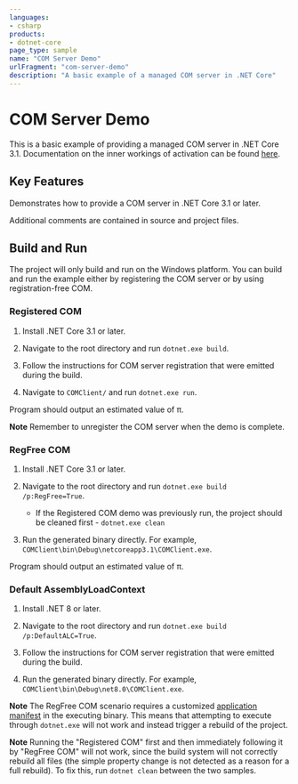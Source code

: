 ```yaml
---
languages:
- csharp
products:
- dotnet-core
page_type: sample
name: "COM Server Demo"
urlFragment: "com-server-demo"
description: "A basic example of a managed COM server in .NET Core"
---
```


# COM Server Demo

This is a basic example of providing a managed COM server in .NET Core 3.1. Documentation on the inner workings of activation can be found [here](https://github.com/dotnet/runtime/blob/main/docs/design/features/COM-activation.md).

## Key Features

Demonstrates how to provide a COM server in .NET Core 3.1 or later.

Additional comments are contained in source and project files.

## Build and Run

The project will only build and run on the Windows platform. You can build and run the example either by registering the COM server or by using registration-free COM.

### Registered COM

1. Install .NET Core 3.1 or later.

1. Navigate to the root directory and run `dotnet.exe build`.

1. Follow the instructions for COM server registration that were emitted during the build.

1. Navigate to `COMClient/` and run `dotnet.exe run`.

Program should output an estimated value of &#960;.

**Note** Remember to unregister the COM server when the demo is complete.

### RegFree COM

1. Install .NET Core 3.1 or later.

1. Navigate to the root directory and run `dotnet.exe build /p:RegFree=True`.

    - If the Registered COM demo was previously run, the project should be cleaned first - `dotnet.exe clean`

1. Run the generated binary directly. For example, `COMClient\bin\Debug\netcoreapp3.1\COMClient.exe`.

Program should output an estimated value of &#960;.

### Default AssemblyLoadContext

1. Install .NET 8 or later.

1. Navigate to the root directory and run `dotnet.exe build /p:DefaultALC=True`.

1. Follow the instructions for COM server registration that were emitted during the build.

1. Run the generated binary directly. For example, `COMClient\bin\Debug\net8.0\COMClient.exe`.

**Note** The RegFree COM scenario requires a customized [application manifest](https://docs.microsoft.com/windows/desktop/sbscs/manifests) in the executing binary. This means that attempting to execute through `dotnet.exe` will not work and instead trigger a rebuild of the project.

**Note** Running the "Registered COM" first and then immediately following it by "RegFree COM" will not work, since the build system will not correctly rebuild all files (the simple property change is not detected as a reason for a full rebuild). To fix this, run `dotnet clean` between the two samples.
